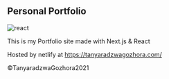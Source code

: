 
## Personal Portfolio
![react](https://user-images.githubusercontent.com/51749063/128173621-b41f73d1-cf9b-4213-8152-e668a9e1ed53.png)


This is my Portfolio site made with Next.js & React

Hosted by netlify at https://tanyaradzwagozhora.com/



©TanyaradzwaGozhora2021

